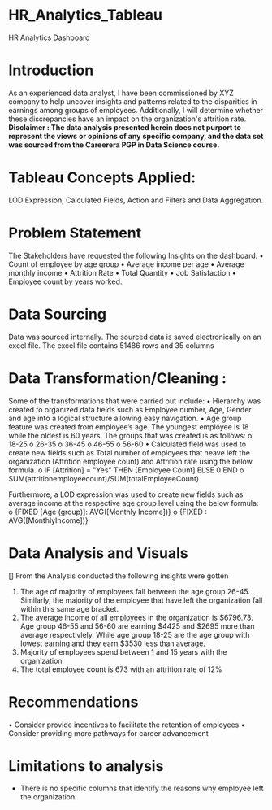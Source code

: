 # HR_Analytics_Tableau
HR Analytics Dashboard

# Introduction
As an experienced data analyst, I have been commissioned by XYZ company to help uncover insights and patterns related to the disparities in earnings among groups of employees. Additionally, I will determine whether these discrepancies have an impact on the organization's attrition rate.
**Disclaimer : The data analysis presented herein does not purport to represent the views or opinions of any specific company, and the data set was sourced from the Careerera PGP in Data Science course.**
# Tableau Concepts Applied:
LOD Expression, Calculated Fields, Action and Filters and Data Aggregation.
# Problem Statement
The Stakeholders have requested the following Insights on the dashboard:
•	Count of employee by age group
•	Average income per age
•	Average monthly income
•	Attrition Rate
•	Total Quantity
•	Job Satisfaction
•	Employee count by years worked.
# Data Sourcing
Data was sourced internally. The sourced data is saved electronically on an excel file.
The excel file contains 51486 rows and 35 columns
# Data Transformation/Cleaning :
Some of the transformations that were carried out include:
•	Hierarchy was created to organized data fields such as  Employee number, Age, Gender and age into a logical structure allowing easy navigation.
•	Age group feature was created from employee’s age. The youngest employee is 18 while the oldest is 60 years. The groups that was created is as follows:
o	18-25
o	26-35
o	36-45
o	46-55
o	56-60
•	Calculated field was used to create new fields such as Total number of employees that heave left the organization (Attrition employee count) and Attrition rate using the below formula.
o	IF [Attrition] = "Yes" THEN [Employee Count] ELSE 0 END
o	SUM(attritionemployeecount)/SUM(totalEmployeeCount)

Furthermore, a LOD expression was used to create new fields such as average income at the respective age group level using the below formula:
o	{FIXED [Age (group)]: AVG([Monthly Income])}
o	{FIXED : AVG([MonthlyIncome])}      
# Data Analysis and Visuals
[]
From the Analysis conducted the following insights were gotten
1.	The age of majority of employees fall between the age group 26-45. Similarly, the majority of the employee that have left the organization fall within this same age bracket.
2.	The average income of all employees in the organization is $6796.73.  Age group 46-55 and 56-60 are earning $4425 and $2695 more than average respectivlely. While age group 18-25 are the age group with lowest earning and they earn $3530 less than average.
3.	Majority of employees spend between 1 and 15 years with the organization
4.	The total employee count is 673 with an attrition rate of 12%
# Recommendations
•	Consider provide incentives to facilitate the retention of employees
•	Consider providing more pathways for career advancement
# Limitations to analysis
- There is no specific columns that identify the reasons why employee left the organization.

